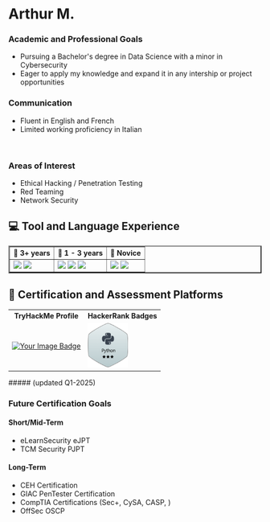 <link href="style.css" rel="stylesheet"/>

<link rel="stylesheet" type='text/css' href="https://cdn.jsdelivr.net/gh/devicons/devicon@latest/devicon.min.css" />

# Arthur M.
### Academic and Professional Goals
- Pursuing a Bachelor's degree in Data Science with a minor in Cybersecurity
- Eager to apply my knowledge and expand it in any intership or project opportunities

### Communication
- Fluent in English and French
- Limited working proficiency in Italian

<br>

### Areas of Interest
- Ethical Hacking / Penetration Testing
- Red Teaming
- Network Security

## 💻 Tool and Language Experience
<table border="2" width = "200px">
    <tr>
        <th scope="col"> 📘 3+ years </th>
        <th scope="col"> 📗 1 - 3 years </th>
        <th scope="col"> 📒 Novice </th>
    </tr>
    
<td>
<img 
    src="https://cdn3.iconfinder.com/data/icons/logos-and-brands-adobe/512/267_Python-256.png" 
    width = 80 
/>
<img 
    src="https://cdn.jsdelivr.net/gh/devicons/devicon@latest/icons/vscode/vscode-original.svg" 
    width=80
/>
</td>

<td>
<img 
    src="https://cdn.jsdelivr.net/gh/devicons/devicon@latest/icons/java/java-original-wordmark.svg"
    width=100
/>
<img 
    src="https://cdn.jsdelivr.net/gh/devicons/devicon@latest/icons/html5/html5-original.svg"
    width=80
/>
<img 
    src="https://bashlogo.com/img/symbol/svg/full_colored_light.svg"
    width=90
/>

</td>

<td>
<img 
    src="https://upload.wikimedia.org/wikipedia/commons/thumb/0/00/Unofficial_SSH_Logo.svg/1024px-Unofficial_SSH_Logo.svg.png?20220225235622"
    width=80
/>
<img 
    src="https://cdn.jsdelivr.net/gh/devicons/devicon@latest/icons/powershell/powershell-original.svg"
    width=80
/>
</td>


</table>


## 📜 Certification and Assessment Platforms
<table>
    <tr>
        <th>TryHackMe Profile</th>
        <th>HackerRank Badges</th>
    </tr>
    <td>
        <a href="https://tryhackme.com/p/ArMaHat314">
            <img
                src="https://tryhackme-badges.s3.amazonaws.com/ArMaHat314.png"
                alt="Your Image Badge" 
                width=400px/>
        <a/>
    </td>
    <td>
        <a href="https://www.hackerrank.com/profile/arthur_malcoura1">
            <img
                src="HackerRank Badges/Python3S.png"
                alt="Your Image Badge" 
                width=80px/>
        <a/>
    </td>

</table>
##### (updated Q1-2025)

### Future Certification Goals
#### Short/Mid-Term
- eLearnSecurity eJPT
- TCM Security PJPT

#### Long-Term
- CEH Certification
- GIAC PenTester Certification
- CompTIA Certifications (Sec+, CySA, CASP, )
- OffSec OSCP
